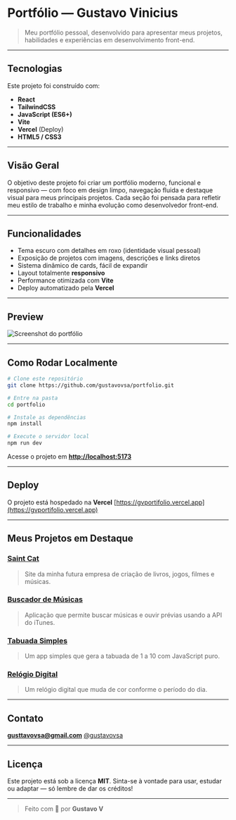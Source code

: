# Portfólio — Gustavo Vinicius

> Meu portfólio pessoal, desenvolvido para apresentar meus projetos, habilidades e experiências em desenvolvimento front-end.

---

##  Tecnologias

Este projeto foi construído com:

*  **React**
*  **TailwindCSS**
*  **JavaScript (ES6+)**
*  **Vite**
*  **Vercel** (Deploy)
*  **HTML5 / CSS3**

---

## Visão Geral

O objetivo deste projeto foi criar um portfólio moderno, funcional e responsivo — com foco em design limpo, navegação fluida e destaque visual para meus principais projetos.
Cada seção foi pensada para refletir meu estilo de trabalho e minha evolução como desenvolvedor front-end.

---

## Funcionalidades

* Tema escuro com detalhes em roxo (identidade visual pessoal)
*  Exposição de projetos com imagens, descrições e links diretos
*  Sistema dinâmico de cards, fácil de expandir
*  Layout totalmente **responsivo**
*  Performance otimizada com **Vite**
*  Deploy automatizado pela **Vercel**

---

## Preview

![Screenshot do portfólio](./portifolio.png)

---

## Como Rodar Localmente

```bash
# Clone este repositório
git clone https://github.com/gustavovsa/portfolio.git

# Entre na pasta
cd portfolio

# Instale as dependências
npm install

# Execute o servidor local
npm run dev
```

Acesse o projeto em **[http://localhost:5173](http://localhost:5173)**

---

## Deploy

O projeto está hospedado na **Vercel**
 [https://gvportifolio.vercel.app](https://gvportifolio.vercel.app)

---

## Meus Projetos em Destaque

### [Saint Cat](https://saintcat.vercel.app)

> Site da minha futura empresa de criação de livros, jogos, filmes e músicas.

### [Buscador de Músicas](https://github.com/gustavovsa/Busca-Musica)

> Aplicação que permite buscar músicas e ouvir prévias usando a API do iTunes.

### [Tabuada Simples](https://github.com/gustavovsa/tabuada)

> Um app simples que gera a tabuada de 1 a 10 com JavaScript puro.

### [Relógio Digital](https://github.com/gustavovsa/relogio)

> Um relógio digital que muda de cor conforme o período do dia.

---

##  Contato

 **[gusttavovsa@gmail.com](mailto:gusttavovsa@gmail.com)**
 [@gustavovsa](https://instagram.com/gustavovsa)

---

## Licença

Este projeto está sob a licença **MIT**.
Sinta-se à vontade para usar, estudar ou adaptar — só lembre de dar os créditos!

---

> Feito com 💜 por **Gustavo V**
